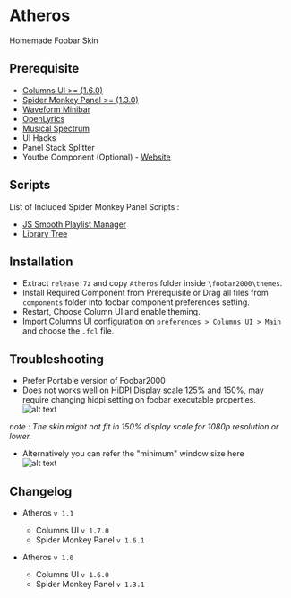 # Atheros  

Homemade Foobar Skin  

## Prerequisite

- [Columns UI >= (1.6.0)](https://github.com/reupen/columns_ui "foo_ui_columns")
- [Spider Monkey Panel >= (1.3.0)](https://github.com/TheQwertiest/foo_spider_monkey_panel "foo_spider_monkey_panel")
- [Waveform Minibar](https://wiki.hydrogenaud.io/index.php?title=Foobar2000:Components/Waveform_Minibar_(mod)_(foo_wave_minibar_mod) "foo_wave_minibar_mod")
- [OpenLyrics](https://github.com/jacquesh/foo_openlyrics)
- [Musical Spectrum](https://wiki.hydrogenaud.io/index.php?title=Foobar2000:Components/Musical_Spectrum_ "foo_musical_spectrum")
- UI Hacks
- Panel Stack Splitter
- Youtbe Component (Optional) - [Website](http://fy.3dyd.com/ "Proprietary")

## Scripts

List of Included Spider Monkey Panel Scripts :

- [JS Smooth Playlist Manager](https://www.deviantart.com/br3tt/art/JS-Smooth-Playlist-Manager-571376332)
- [Library Tree](https://hydrogenaud.io/index.php?topic=110938.100000)

## Installation  

- Extract ``release.7z`` and copy ``Atheros`` folder inside ``\foobar2000\themes``.
- Install Required Component from Prerequisite or Drag all files from ``components`` folder into foobar component preferences setting.
- Restart, Choose Column UI and enable theming.
- Import Columns UI configuration on ``preferences > Columns UI > Main`` and choose the ``.fcl`` file.  

## Troubleshooting  

- Prefer Portable version of Foobar2000
- Does not works  well on HiDPI Display scale 125% and 150%, may require changing hidpi setting on foobar executable properties.  
![alt text](../main/etc/hidpi.png "Foobar.exe Properties > Compatibility > Change HiDPI Settings")  

*note : The skin might not fit in 150% display scale for 1080p resolution or lower.*  

- Alternatively you can refer the "minimum" window size here  
![alt text](../main/etc/window.png "Preference > Display > Main Window (UI Hacks)")

## Changelog

- Atheros `v 1.1`
  - Columns UI `v 1.7.0`  
  - Spider Monkey Panel `v 1.6.1`  

- Atheros `v 1.0`  
  - Columns UI `v 1.6.0`
  - Spider Monkey Panel `v 1.3.1`
